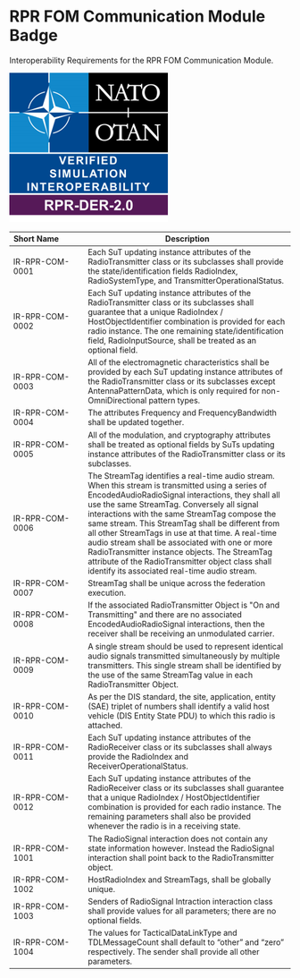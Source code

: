 # RPR FOM Communication Module Badge

Interoperability Requirements for the RPR FOM Communication Module. 

![RPR-DER-2.0.png](images/RPR-DER-2.0.png)

| Short&nbsp;Name&nbsp;&nbsp;&nbsp;&nbsp;&nbsp;&nbsp;&nbsp;&nbsp;&nbsp;&nbsp; | Description |
| ---------- | ----------- |
| IR-RPR-COM-0001 | Each SuT updating instance attributes of the RadioTransmitter class or its subclasses shall provide the state/identification fields RadioIndex, RadioSystemType, and TransmitterOperationalStatus. |
| IR-RPR-COM-0002 | Each SuT updating instance attributes of the RadioTransmitter class or its subclasses shall guarantee that a unique RadioIndex / HostObjectIdentifier combination is provided for each radio instance. The one remaining state/identification field, RadioInputSource, shall be treated as an optional field. |
| IR-RPR-COM-0003 | All of the electromagnetic characteristics shall be provided by each SuT updating instance attributes of the RadioTransmitter class or its subclasses except AntennaPatternData, which is only required for non-OmniDirectional pattern types. |
| IR-RPR-COM-0004 | The attributes Frequency and FrequencyBandwidth shall be updated together. |
| IR-RPR-COM-0005 | All of the modulation, and cryptography attributes shall be treated as optional fields by SuTs updating instance attributes of the RadioTransmitter class or its subclasses. |
| IR-RPR-COM-0006 | The StreamTag identifies a real-time audio stream. When this stream is transmitted using a series of EncodedAudioRadioSignal interactions, they shall all use the same StreamTag. Conversely all signal interactions with the same StreamTag compose the same stream. This StreamTag shall be different from all other StreamTags in use at that time. A real-time audio stream shall be associated with one or more RadioTransmitter instance objects. The StreamTag attribute of the RadioTransmitter object class shall identify its associated real-time audio stream. |
| IR-RPR-COM-0007 | StreamTag shall be unique across the federation execution. |
| IR-RPR-COM-0008 | If the associated RadioTransmitter Object is "On and Transmitting" and there are no associated EncodedAudioRadioSignal interactions, then the receiver shall be receiving an unmodulated carrier. |
| IR-RPR-COM-0009 | A single stream should be used to represent identical audio signals transmitted simultaneously by multiple transmitters. This single stream shall be identified by the use of the same StreamTag value in each RadioTransmitter Object. |
| IR-RPR-COM-0010 | As per the DIS standard, the site, application, entity (SAE) triplet of numbers shall identify a valid host vehicle (DIS Entity State PDU) to which this radio is attached. |
| IR-RPR-COM-0011 | Each SuT updating instance attributes of the RadioReceiver class or its subclasses shall always provide the RadioIndex and ReceiverOperationalStatus. |
| IR-RPR-COM-0012 | Each SuT updating instance attributes of the RadioReceiver class or its subclasses shall guarantee that a unique RadioIndex / HostObjectIdentifier combination is provided for each radio instance. The remaining parameters shall also be provided whenever the radio is in a receiving state. |
| IR-RPR-COM-1001 | The RadioSignal interaction does not contain any state information however. Instead the RadioSignal interaction shall point back to the RadioTransmitter object. |
| IR-RPR-COM-1002 | HostRadioIndex and StreamTags, shall be globally unique. |
| IR-RPR-COM-1003 | Senders of RadioSignal Intraction interaction class shall provide values for all parameters; there are no optional fields. |
| IR-RPR-COM-1004 | The values for TacticalDataLinkType and TDLMessageCount shall default to “other” and “zero” respectively. The sender shall provide all other parameters. |
